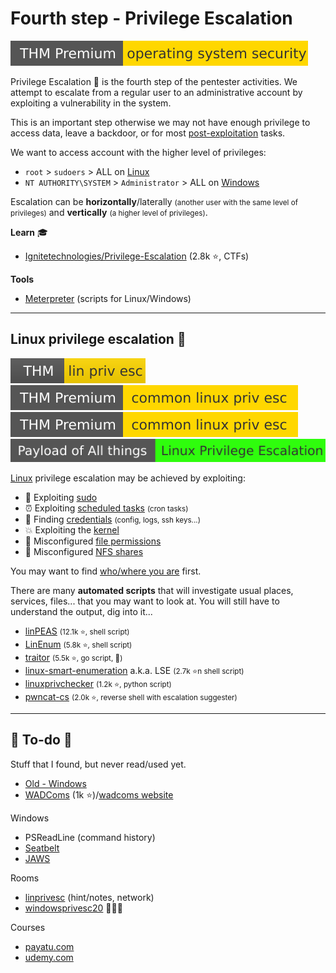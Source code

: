 # Fourth step - Privilege Escalation

[![operatingsystemsecurity](../../_badges/thmp/operatingsystemsecurity.svg)](https://tryhackme.com/room/operatingsystemsecurity)

<div class="row row-cols-md-2"><div>

Privilege Escalation 🔑 is the fourth step of the pentester activities. We attempt to escalate from a regular user to an administrative account by exploiting a vulnerability in the system.

This is an important step otherwise we may not have enough privilege to access data, leave a backdoor, or for most [post-exploitation](../s5.post-exploitation/index.md) tasks.

We want to access account with the higher level of privileges:

* `root` > `sudoers` > ALL on [Linux](/operating-systems/linux/knowledge/index.md#sudo)
* `NT AUTHORITY\SYSTEM` > `Administrator` > ALL on [Windows](/operating-systems/windows/knowledge/index.md#permissions-and-users)
</div><div>

Escalation can be **horizontally**/laterally <small>(another user with the same level of privileges)</small> and **vertically** <small>(a higher level of privileges)</small>.

**Learn** 🎓

* [Ignitetechnologies/Privilege-Escalation](https://github.com/Ignitetechnologies/Privilege-Escalation) (2.8k ⭐, CTFs)

**Tools**

* [Meterpreter](../s3.exploitation/tools/metasploit.md#meterpreter) (scripts for Linux/Windows)
</div></div>

<hr class="sep-both">

## Linux privilege escalation 🦆

<div class="row row-cols-md-2"><div>

[![linprivesc](../../_badges/thm/linprivesc.svg)](https://tryhackme.com/room/linprivesc)
[![commonlinuxprivesc](../../_badges/thmp/commonlinuxprivesc.svg)](https://tryhackme.com/room/commonlinuxprivesc)
[![commonlinuxprivesc](../../_badges/thmp/commonlinuxprivesc.svg)](https://tryhackme.com/room/commonlinuxprivesc)
[![linux_privilege_escalation](../../_badges/poat/linux_privilege_escalation.svg)](https://github.com/swisskyrepo/PayloadsAllTheThings/blob/master/Methodology%20and%20Resources/Linux%20-%20Privilege%20Escalation.md)

[Linux](/operating-systems/linux/knowledge/index.md) privilege escalation may be achieved by exploiting:

* 💎 Exploiting [sudo](linux/sudo.md)
* ⏰ Exploiting [scheduled tasks](linux/tasks.md) <small>(cron tasks)</small>
* 🔑 Finding [credentials](linux/credentials.md) <small>(config, logs, ssh keys...)</small>
* 💥 Exploiting the [kernel](linux/kernel.md)
* 🐸 Misconfigured [file permissions](linux/perms.md)
* 🎠 Misconfigured [NFS shares](/operating-systems/networking/protocols/nfs.md#nfs-vulnerabilities-)

You may want to find [who/where you are](linux/id.md) first.
</div><div>

There are many **automated scripts** that will investigate usual places, services, files... that you may want to look at. You will still have to understand the output, dig into it...

* [linPEAS](https://github.com/carlospolop/PEASS-ng/tree/master/linPEAS) <small>(12.1k ⭐, shell script)</small>
* [LinEnum](https://github.com/rebootuser/LinEnum) <small>(5.8k ⭐, shell script)</small>
* [traitor](https://github.com/liamg/traitor)  <small>(5.5k ⭐, go script, 👻)</small>
* [linux-smart-enumeration](https://github.com/diego-treitos/linux-smart-enumeration) a.k.a. LSE <small>(2.7k ⭐n shell script)</small>
* [linuxprivchecker](https://github.com/sleventyeleven/linuxprivchecker) <small>(1.2k ⭐, python script)</small>
* [pwncat-cs](/cybersecurity/red-team/s3.exploitation/shell/pwncat.md) <small>(2.0k ⭐, reverse shell with escalation suggester)</small>
</div></div>

<hr class="sep-both">

## 👻 To-do 👻

Stuff that I found, but never read/used yet.

<div class="row row-cols-md-2"><div>

* [Old - Windows](_old/windows/index.md)
* [WADComs](https://github.com/WADComs/WADComs.github.io) (1k ⭐)/[wadcoms website](https://wadcoms.github.io/)

Windows

* PSReadLine (command history)
* [Seatbelt](https://github.com/GhostPack/Seatbelt)
* [JAWS](https://github.com/411Hall/JAWS)
</div><div>

Rooms

* [linprivesc](https://tryhackme.com/room/linprivesc) (hint/notes, network)
* [windowsprivesc20](https://tryhackme.com/room/windowsprivesc20) 🐍🐍🐍

Courses

* [payatu.com](https://payatu.com/guide-linux-privilege-escalation)
* [udemy.com](https://www.udemy.com/course/linux-privilege-escalation/)
</div></div>